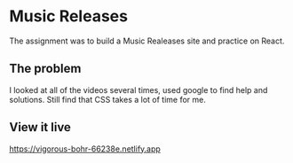 # Music Releases
The assignment was to build a Music Realeases site and practice on React. 

## The problem
I looked at all of the videos several times, used google to find help and solutions. Still find that CSS takes a lot of time for me. 

## View it live
https://vigorous-bohr-66238e.netlify.app
